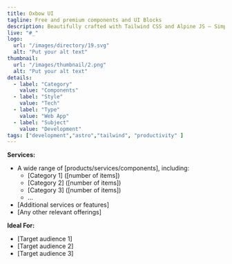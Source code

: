 ```yaml
---
title: Oxbow UI
tagline: Free and premium components and UI Blocks
description: Beautifully crafted with Tailwind CSS and Alpine JS — Simple & easy tocustomise.
live: "#_"
logo:
  url: "/images/directory/19.svg"
  alt: "Put your alt text"
thumbnail:
  url: "/images/thumbnail/2.png"
  alt: "Put your alt text"
details:
  - label: "Category"
    value: "Components"
  - label: "Style"
    value: "Tech"
  - label: "Type"
    value: "Web App"
  - label: "Subject"
    value: "Development"
tags: ["development","astro","tailwind", "productivity" ]
---
```


    

**Services:**
- A wide range of [products/services/components], including:
  - [Category 1] ([number of items])
  - [Category 2] ([number of items])
  - [Category 3] ([number of items])
  - ...
- [Additional services or features]
- [Any other relevant offerings]

**Ideal For:**
- [Target audience 1]
- [Target audience 2]
- [Target audience 3]